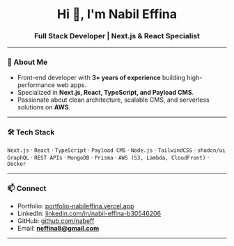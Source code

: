 <h1 align="center">Hi 👋, I'm Nabil Effina</h1>
<h3 align="center">Full Stack Developer | Next.js & React Specialist</h3>

---

### 🚀 About Me
- Front-end developer with **3+ years of experience** building high-performance web apps.  
- Specialized in **Next.js, React, TypeScript, and Payload CMS**.  
- Passionate about clean architecture, scalable CMS, and serverless solutions on **AWS**.  

---

### 🛠️ Tech Stack
`Next.js` · `React` · `TypeScript` · `Payload CMS` · `Node.js` · `TailwindCSS` · `shadcn/ui`  
`GraphQL` · `REST APIs` · `MongoDB` · `Prisma` · `AWS (S3, Lambda, CloudFront)` · `Docker`

---

### 📫 Connect
- Portfolio: [portfolio-nabileffina.vercel.app](https://portfolio-nabileffina.vercel.app/)  
- LinkedIn: [linkedin.com/in/nabil-effina-b30546206](https://www.linkedin.com/in/nabil-effina-b30546206)  
- GitHub: [github.com/nabeff](https://github.com/nabeff)  
- Email: **neffina8@gmail.com**

---
